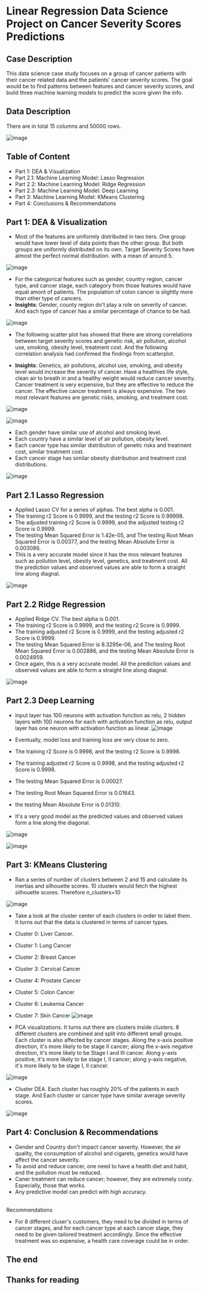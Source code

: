 # Linear Regression Data Science Project on Cancer Severity Scores Predictions
## Case Description
This data science case study focuses on a group of cancer patients with their cancer related data and the patients' cancer severity scores. The goal would be to find patterns between features and cancer severity scores, and build three machine learning models to predict the score given the info.

## Data Description
There are in total 15 columns and 50000 rows.

![image](https://github.com/user-attachments/assets/28eb9fed-52f8-4369-8c9a-c00e26523999)


## Table of Content
* Part 1: DEA & Visualization
* Part 2.1: Machine Learning Model: Lasso Regression
* Part 2.2: Machine Learning Model: Ridge Regression
* Part 2.3: Machine Learning Model: Deep Learning
* Part 3: Machine Learning Model: KMeans Clustering
* Part 4: Conclusions & Recommendations

## Part 1: DEA & Visualization
* Most of the features are uniformly distributed in two tiers. One group would have lower level of data points than the other group. But both groups are uniformly distributed on its own. Target Severity Scores have almost the perfect normal distribution. with a mean of around 5.

![image](https://github.com/user-attachments/assets/09fc9afc-f3f1-4287-932a-6aa01e8016f7)

* For the categorical features such as gender, country region, cancer type, and cancer stage, each category from those features would have equal amont of patients. The population of colon cancer is slightly more than other type of cancers.
* **Insights**: Gender, county region do't play a role on severity of cancer. And each type of cancer has a similar percentage of chance to be had. 

![image](https://github.com/user-attachments/assets/afd65609-d140-4fa2-afda-79f7f9b3bfad)

* The following scatter plot has showed that there are strong correlations between target severity scores and genetic risk, air pollution, alcohol use, smoking, obesity level, treatment cost. And the following correlation analysis had confirmed the findings from scatterplot.

* **Insights**: Genetics, air pollutions, alcohol use, smoking, and obesity level would increase the severity of cancer. Have a healthies life style, clean air to breath in and a healthy weight would reduce cancer severity. Cancer treatment is very ecpensive, but they are effective to reduce the cancer. The effective cancer treatment is always expensive. The two most relevant features are genetic risks, smoking, and treatment cost. 

![image](https://github.com/user-attachments/assets/f99872a5-3b6c-4b5c-8a89-9d7430e3b723)

![image](https://github.com/user-attachments/assets/5ae938f5-8eb3-4e9b-b2e2-222477441aec)

* Each gender have similar use of alcohol and smoking level.
* Each country have a similar level of air pollution, obesity level.
* Each cancer type has similar distribution of genetic risks and treatment cost, similar treatment cost.
* Each cancer stage has similar obesity distribution and treatment cost distributions.

![image](https://github.com/user-attachments/assets/e9d32a0b-90a5-4cc5-a100-85b3d7b0aae2)

## Part 2.1 Lasso Regression

* Applied Lasso CV for a series of alphas. The best alpha is 0.001.
* The training r2 Score is 0.9999, and the testing r2 Score is 0.99998.
* The adjusted training r2 Score is 0.9999, and the adjusted testing r2 Score is 0.9999.
* The testing Mean Squared Error is 1.42e-05, and The testing Root Mean Squared Error is 0.00377, and the testing Mean Absolute Error is 0.003086.
* This is a very accurate model since it has the mos relevant features such as pollution level, obesity level, genetics, and treatment cost. All the prediction values and observed values are able to form a straight line along diagnal.

![image](https://github.com/user-attachments/assets/9f434333-ca08-42f2-9d35-11a466ff74ed)

## Part 2.2 Ridge Regression

* Applied Ridge CV. The best alpha is 0.001.
* The training r2 Score is 0.9999, and the testing r2 Score is 0.9999.
* The training adjusted r2 Score is 0.9999, and the testing adjusted r2 Score is 0.9999.
* The testing Mean Squared Error is 8.3295e-06, and The testing Root Mean Squared Error is 0.002886, and the testing Mean Absolute Error is 0.0024959.
* Once again, this is a very accurate model. All the prediction values and observed values are able to form a straight line along diagnal.

![image](https://github.com/user-attachments/assets/e61aa286-fd93-4a5f-b700-43bfd21f7309)

## Part 2.3 Deep Learning 
* Input layer has 100 neurons with activation function as relu, 2 hidden layers with 100 neurons for each with activation function as relu, output layer has one neuron with activation function as linear.
![image](https://github.com/user-attachments/assets/f743939f-6b2a-4d88-ae70-6462f7e5d7c6)

* Eventually, model loss and training loss are very close to zero.
* The training r2 Score is 0.9998, and the testing r2 Score is 0.9998.
* The training adjusted r2 Score is 0.9998, and the testing adjusted r2 Score is 0.9998.
* The testing Mean Squared Error is 0.00027.
* The testing Root Mean Squared Error is 0.01643.
* the testing Mean Absolute Error is 0.01310.
* It's a very good model as the predicted values and observed values form a line along the diagonal.

![image](https://github.com/user-attachments/assets/a93cd2a9-cf02-4ef3-816a-04f9b125e851)

![image](https://github.com/user-attachments/assets/f3226d95-26eb-4afa-b159-9e3c932018cb)


## Part 3: KMeans Clustering
* Ran a series of number of clusters between 2 and 15 and calculate its inertias and silhouette scores. 10 clusters would fetch the highest silhouette scores. Therefore n_clusters=10

![image](https://github.com/user-attachments/assets/f58b273c-70e7-4d1d-8502-44673794269f)
* Take a look at the cluster center of each clusters in order to label them. It turns out that the data is clustered in terms of cancer types.

* Cluster 0: Liver Cancer.
* Cluster 1: Lung Cancer
* Cluster 2: Breast Cancer
* Cluster 3: Cervical Cancer
* Cluster 4: Prostate Cancer
* Cluster 5: Colon Cancer
* Cluster 6: Leukemia Cancer
* Cluster 7: Skin Cancer
![image](https://github.com/user-attachments/assets/ed6a5d46-8989-4dc6-8e73-05ca5a198f4e)

* PCA visualizations. It turns out there are clusters inside clusters. 8 different clusters are combined and split into different small groups. Each cluster is also affected by cancer stages. Along the x-axis positive direction, it's more likely to be stage II cancer; along the x-axis negative direction, it's more likely to be Stage I and III cancer. Along y-axis positive, it's more likely to be stage I, II cancer; along y-axis negative, it's more likely to be stage I, II cancer.

![image](https://github.com/user-attachments/assets/b8bb1b79-e421-4924-ab9c-fe349bae22ad)

* Cluster DEA. Each cluster has roughly 20% of the patients in each stage. And Each cluster or cancer type have similar average severity scores.

![image](https://github.com/user-attachments/assets/ebd8f531-cc88-41da-8178-5d0e95cc4b65)

## Part 4: Conclusion & Recommendations
* Gender and Country don't impact cancer severity. However, the air quality, the consumption of alcohol and cigarets, genetics would have affect the cancer severity.
* To avoid and reduce cancer, one need to have a health diet and habit, and the pollution must be reduced.
* Caner treatment can reduce cancer; however, they are extremely costy. Especially, those that works.
* Any predictive model can predict with high accuracy.
<br>
Recommendations
<br>

* For 8 different cluser's customers, they need to be divided in terms of cancer stages, and for each cancer type at each cancer stage, they need to be given tailored treatment accordingly. Since the effective treatment was so expensive, a health care coverage could be in order.

## The end
## Thanks for reading
